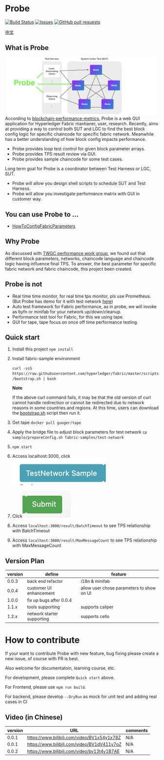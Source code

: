 # Probe
[![Build Status](https://dev.azure.com/yy19902439/yy19902439/_apis/build/status/SamYuan1990.Probe?branchName=main)](https://dev.azure.com/yy19902439/yy19902439/_build/latest?definitionId=8&branchName=main)
[![Issues](https://img.shields.io/github/issues/SamYuan1990/Probe?color=0088ff)](https://github.com/SamYuan1990/Probe/issues)
[![GitHub pull requests](https://img.shields.io/github/issues-pr/SamYuan1990/Probe?color=0088ff)](https://github.com/SamYuan1990/Probe/pulls)

[中文](README_ZH.MD)

## What is Probe
![Probe](doc/Probe.png)
According to [blockchain-performance-metrics](https://www.hyperledger.org/learn/publications/blockchain-performance-metrics), Probe is a web GUI application for Hyperledger Fabric mantianer, user, research. Recently, aims at providing a way to control both SUT and LGC to find the best block config logic for specific chaincode for specific fabric network.  Meanwhile has a better understanding of how block config impacts performance. 

- Probe provides loop test control for given block parameter arrays.
- Probe provides TPS result review via GUI.
- Probe provides sample chaincode for some test cases.

Long term goal for Probe is a coordinator between Test Harness or LGC, SUT.

- Probe will allow you design shell scripts to schedule SUT and Test Harness.
- Probe will allow you investigate performance matrix with GUI in customer way.

## You can use Probe to ...
- [HowToConfigFabricParameters](doc/HowToConfigFabricParameters.md)

## Why Probe
As discussed with [TWGC performance work group](https://github.com/Hyperledger-TWGC/fabric-performance-wiki), we found out that different block parameters, networks, chaincode language and chaincode logic having influence final TPS.
To answer, the best parameter for specific fabric network and fabric chaincode, this project been created.

## Probe is not
- Real time time monitor, for real time tps monitor, pls use Prometheus. (But Probe has demo for it with test network [here](https://www.bilibili.com/video/BV1x54y1x78Z))
- Auto test framework for Fabric performance, as in probe, we will invoke as byfn or minifab for your network up/down/cleanup.
- Performance test tool for Fabric, for this we using tape.
- GUI for tape, tape focus on once off time performance testing.

## Quick start
1. Install this project `npm install`

1. Install fabric-sample environment

   `curl -vsS https://raw.githubusercontent.com/hyperledger/fabric/master/scripts/bootstrap.sh | bash`

   **Note**  

   If the above curl command fails, it may be that the old version of curl cannot handle redirection or cannot be redirected due to network reasons in
some countries and regions. At this time, users can download the [bootstrap.sh](https://raw.githubusercontent.com/hyperledger/fabric/master/scripts/bootstrap.sh) script then run it.

1. Get tape `docker pull guoger/tape`

1. Apply the bridge file to adjust block parameters for test network `cp sample/prepareConfig.sh fabric-samples/test-network`

1. `npm start`

1. Access localhost:3000, click ![TestNetworkSample](doc/quick_sample.png)

1. Click![submit](doc/quicksample2.png)

1. Access `localhost:3000/result/BatchTimeout` to see TPS relationship with BatchTimeout

1. Access `localhost:3000/result/MaxMessageCount` to see TPS relationship with MaxMessageCount

## Version Plan
version | define| feature
---|---|---
0.0.3 | back end refactor | i18n & minifab
0.0.4 | customer UI enhancement | allow user chose parameters to show on UI
1.0.0 | fix up bugs after 0.0.4 | 
1.1.x | tools supporting | supports caliper
1.2.x | network starter supporting | supports cello

# How to contribute

If your want to contribute Probe with new feature, bug fixing please create a new issue, of course with PR is best.

Also welcome for documentatoin, learning course, etc.

For development, please complete `Quick start` above.

For Frontend, please use `npm run build`.

For backend, please develop `--DryRun` as mock for unit test and adding real cases in CI

## Video (in Chinese)
version | URL | comments
---|---|---
0.0.1 | https://www.bilibili.com/video/BV1x54y1x78Z | N/A
0.0.1 | https://www.bilibili.com/video/BV1dV411y7oZ | N/A
0.0.2 | https://www.bilibili.com/video/bv13t4y1B7AE | N/A
